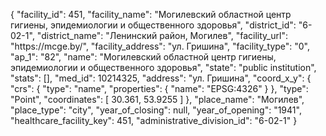 {
    "facility_id": 451,
    "facility_name": "Могилевский областной центр гигиены, эпидемиологии и общественного здоровья",
    "district_id": "6-02-1",
    "district_name": "Ленинский район, Могилев",
    "facility_url": "https:\/\/mcge.by\/",
    "facility_address": "ул. Гришина",
    "facility_type": "0",
    "ap_1": "82",
    "name": "Могилевский областной центр гигиены, эпидемиологии и общественного здоровья",
    "state": "public institution",
    "stats": [],
    "med_id": 10214325,
    "address": "ул. Гришина",
    "coord_x_y": {
        "crs": {
            "type": "name",
            "properties": {
                "name": "EPSG:4326"
            }
        },
        "type": "Point",
        "coordinates": [
            30.361,
            53.9255
        ]
    },
    "place_name": "Могилев",
    "place_type": "city",
    "year_of_closing": null,
    "year_of_opening": "1941",
    "healthcare_facility_key": 451,
    "administrative_division_id": "6-02-1"
}